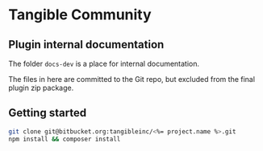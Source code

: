 # Tangible Community

## Plugin internal documentation

The folder `docs-dev` is a place for internal documentation.

The files in here are committed to the Git repo, but excluded from the final plugin zip package.

## Getting started

```sh
git clone git@bitbucket.org:tangibleinc/<%= project.name %>.git
npm install && composer install
```

